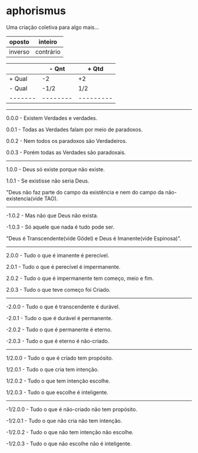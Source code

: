 # aphorismus
Uma criação coletiva para algo mais...

| oposto| inteiro |
|-------|---------|
|inverso|contrário|

|        | - Qnt  |  + Qtd  | 
|------- |--------|---------|
| + Qual |   -2   |   +2    |
| - Qual |  -1/2  |   1/2   |
|------- |--------|---------|

---

0.0.0 - Existem Verdades e verdades.

0.0.1 - Todas as Verdades falam por meio de paradoxos.

0.0.2 - Nem todos os paradoxos são Verdadeiros.

0.0.3 - Porém todas as Verdades são paradoxais.

---

1.0.0 - Deus só existe porque não existe.

1.0.1 - Se existisse não seria Deus.

"Deus não faz parte do campo da existência 
e nem do campo da não-existencia(vide TAO).

---

-1.0.2 - Mas não que Deus não exista.

-1.0.3 - Só aquele que nada é tudo pode ser.

"Deus é Transcendente(vide Gödel) e Deus é Imanente(vide Espinosa)".

---

2.0.0 - Tudo o que é imanente é perecível.

2.0.1 - Tudo o que é perecível é impermanente.

2.0.2 - Tudo o que é impermanente tem começo, meio e fim.

2.0.3 - Tudo o que teve começo foi Criado.

---

-2.0.0 - Tudo o que é transcendente é durável.

-2.0.1 - Tudo o que é durável é permanente.

-2.0.2 - Tudo o que é permanente é eterno.

-2.0.3 - Tudo o que é eterno é não-criado.

---

1/2.0.0 - Tudo o que é criado tem propósito.

1/2.0.1 - Tudo o que cria tem intenção.

1/2.0.2 - Tudo o que tem intenção escolhe.

1/2.0.3 - Tudo o que escolhe é inteligente.

---

-1/2.0.0 - Tudo o que é não-criado não tem propósito.

-1/2.0.1 - Tudo o que não cria não tem intenção.

-1/2.0.2 - Tudo o que não tem intenção não escolhe.

-1/2.0.3 - Tudo o que não escolhe não é inteligente.
